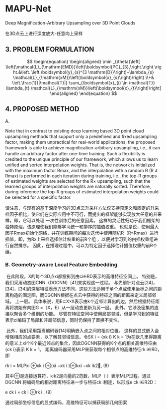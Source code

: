 # MAPU-Net

Deep Magniﬁcation-Arbitrary Upsampling over 3D Point Clouds 

在3D点云上进行深度放大-任意向上采样





## 3. PROBLEM FORMULATION 



$$
\begin{equation}
\begin{aligned} \min _{\theta}\left[ \left(\mathcal{L}_{\mathrm{EMD}}\left(\boldsymbol{PC}_{3},\right.\right.\right.&\left. \left.\boldsymbol{y}_{s}^{3 \mathrm{D}}\right)+\lambda_{s} \mathcal{L}_{\mathrm{xM}}\left(\boldsymbol{x}_{s}\right)\right) \\+& \left.\frac{1}{|\mathcal{T}|} \sum_{\boldsymbol{x}_{i} \in \mathcal{T}} \lambda_{t} \mathcal{L}_{\mathrm{xM}}\left(\boldsymbol{x}_{t}\right)\right] \end{aligned}
\end{equation}
$$






## 4. PROPOSED METHOD

A. 

Note that in contrast to existing deep learning based 3D point cloud upsampling methods that support only a predeﬁned and ﬁxed upsampling factor, making them unpractical for real-world applications, the proposed framework is able to achieve magniﬁcation-arbitrary upsampling, i.e., it can handle an arbitrary factor after one-time training. Such a ﬂexibility is credited to the unique principle of our framework, which allows us to learn uniﬁed and sorted interpolation weights. That is, the network is initialized with the maximum factor Rmax, and the interpolation with a random R (R ≤ Rmax) is performed in each iteration during training, i.e., the top-R groups of estimated weights are selected for the R× upsampling, such that the learned groups of interpolation weights are naturally sorted. Therefore, during inference the top-R groups of estimated interpolation weights could be selected for a speciﬁc factor.

请注意，与现有的基于深度学习的3D点云升采样方法仅支持预定义和固定的升采样因子相比，使它们在实际应用中不可行，而提出的框架能够实现放大任意的升采样，即，它可以处理 一次性训练后的任意因素。 这样的灵活性归功于我们框架的独特原理，该原理使我们能够学习统一和排序的插值权重。 也就是说，使用最大因子Rmax初始化网络，并在训练期间的每次迭代中使用随机R（R≤Rmax）进行插值，即，为Rx上采样选择估计权重的前R个组 ，以便对学习到的内插权重组进行自然排序。 因此，在推理过程中，可以为特定因子选择估计插值权重的前R个组。



### B. Geometry-aware Local Feature Embedding 

​	在此阶段，X的每个3D点xi都投影到由ci∈RD表示的高维特征空间上。 特别是，我们采用动态图CNN（DGCNN）[41]来实现这一过程。 与先前针对点云[24]，[34]，[34]的深层特征表示方法不同，这些方法适用于单个点或使用坐标之间的距离构造的固定图，而DGCNN根据在点云中获得的特征之间的距离来定义局部邻域。 上一层。 具体来说，用E⊂X×X表示由k个近邻计算出的边，然后根据特征距离将初始有向图G =（X，E）从一层动态更新为另一层。 此外，它涉及密集的连接以聚合多个级别的功能。 尽管在特征空间中使用局部邻域，但是学习到的特征表示ci编码了局部和非局部信息，同时仍保持了置换不变性。

​	此外，我们采用距离编码器[14]明确嵌入点之间的相对位置。 这样的显式嵌入会增强相应的点要素，以了解其邻域信息。令SK i = {xk i} K k = 1为在欧几里得距离的意义上xi个K个最近邻点的集合，因此DGCNN获得的K个点的相关高维特征由{ck i}表示 K k = 1。 距离编码器采用MLP来获取每个相邻点的高维特征rk i∈RD，即

rk i = MLPxi ⊕xk i ⊕(xi −xk i )⊕kxi −xk ik2, (8)

其中⊕是连接运算符，k·k2是向量的2范数，MLP（·）表示MLP过程。通过 DGCNN 将编码后的相对距离特征进一步与特征ck i相连，以形成e ck i∈R2D：

e ck i = ck i ⊕rk i . (9) 

通过局部坐标信息的显式编码，高维特征可以捕获局部几何图案







